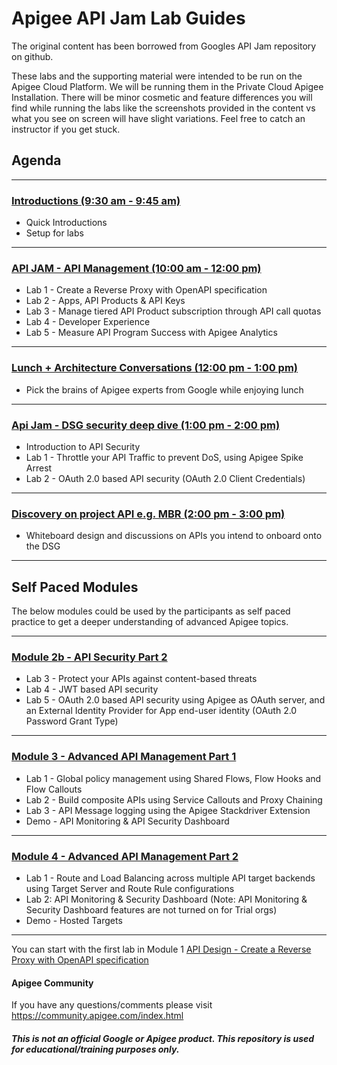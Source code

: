 # Apigee API Jam Lab Guides

The original content has been borrowed from Googles API Jam repository on github.

These labs and the supporting material were intended to be run on the Apigee Cloud Platform. We will be running them in the Private Cloud Apigee Installation. There will be minor cosmetic and feature differences you will find while running the labs like the screenshots provided in the content vs what you see on screen will have slight variations. Feel free to catch an instructor if you get stuck.

## Agenda

** **
### [Introductions (9:30 am - 9:45 am)](#)
* Quick Introductions
* Setup for labs 

** **

### [API JAM - API Management (10:00 am - 12:00 pm)](./Module-1) 
* Lab 1 - Create a Reverse Proxy with OpenAPI specification
* Lab 2 - Apps, API Products & API Keys
* Lab 3 - Manage tiered API Product subscription through API call quotas
* Lab 4 - Developer Experience
* Lab 5 - Measure API Program Success with Apigee Analytics

** **

### [Lunch + Architecture Conversations (12:00 pm - 1:00 pm)](#)
* Pick the brains of Apigee experts from Google while enjoying lunch

** ** 

### [Api Jam - DSG security deep dive (1:00 pm - 2:00 pm)](./Module-2a) 
* Introduction to API Security
* Lab 1 - Throttle your API Traffic to prevent DoS, using Apigee Spike Arrest
* Lab 2 - OAuth 2.0 based API security (OAuth 2.0 Client Credentials)

** **

### [Discovery on project API e.g. MBR (2:00 pm - 3:00 pm)](#)
* Whiteboard design and discussions on APIs you intend to onboard onto the DSG

** **

## Self Paced Modules

The below modules could be used by the participants as self paced practice to get a deeper understanding of advanced Apigee topics.

** **
### [Module 2b - API Security Part 2](./Module-2b) 
* Lab 3 - Protect your APIs against content-based threats
* Lab 4 - JWT based API security
* Lab 5 - OAuth 2.0 based API security using Apigee as OAuth server, and an External Identity Provider for App end-user identity (OAuth 2.0 Password Grant Type)

** **

### [Module 3 - Advanced API Management Part 1](./Module-3) 
* Lab 1 - Global policy management using Shared Flows, Flow Hooks and Flow Callouts
* Lab 2 - Build composite APIs using Service Callouts and Proxy Chaining
* Lab 3 - API Message logging using the Apigee Stackdriver Extension
* Demo - API Monitoring & API Security Dashboard

** **

### [Module 4 - Advanced API Management Part 2](./Module-4) 
* Lab 1 - Route and Load Balancing across multiple API target backends using Target Server and Route Rule configurations
* Lab 2: API Monitoring & Security Dashboard (Note: API Monitoring & Security Dashboard features are not turned on for Trial orgs)
* Demo - Hosted Targets

** **

You can start with the first lab in Module 1 [API Design - Create a Reverse Proxy with OpenAPI specification](./Module-1/Labs/Lab%201)

#### Apigee Community 
If you have any questions/comments please visit https://community.apigee.com/index.html

##### This is not an official Google or Apigee product. This repository is used for educational/training purposes only.
